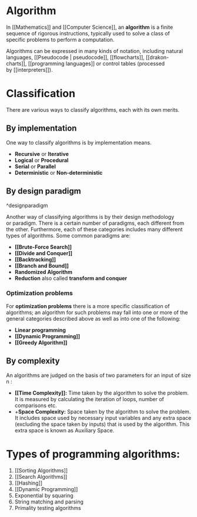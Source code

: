 # Algorithm
In [[Mathematics]] and [[Computer Science]], an **algorithm** is a finite sequence of rigorous instructions, typically used to solve a class of specific problems to perform a computation.

Algorithms can be expressed in many kinds of notation, including natural languages, [[Pseudocode | pseudocode]], [[flowcharts]], [[drakon-charts]], [[programming languages]] or control tables (processed by [[interpreters]]).

# Classification
There are various ways to classify algorithms, each with its own merits.

## By implementation
One way to classify algorithms is by implementation means.
- **Recursive** or **Iterative**
- **Logical** or **Procedural**
- **Serial** or **Parallel**
- **Deterministic** or **Non-deterministic**

## By design paradigm

^designparadigm

Another way of classifying algorithms is by their design methodology or paradigm. There is a certain number of paradigms, each different from the other. Furthermore, each of these categories includes many different types of algorithms.
Some common paradigms are:
- **[[Brute-Force Search]]**
- **[[Divide and Conquer]]**
- **[[Backtracking]]**
- **[[Branch and Bound]]**
- **Randomized Algorithm**
- **Reduction** also called **transform and conquer**

### Optimization problems
For **optimization problems** there is a more specific classification of algorithms; an algorithm for such problems may fall into one or more of the general categories described above as well as into one of the following:
- **Linear programming**
- **[[Dynamic Programming]]**
- **[[Greedy Algorithm]]**

## By complexity
An algorithms are judged on the basis of two parameters for an input of size n :
- **[[Time Complexity]]:** Time taken by the algorithm to solve the problem. It is measured by calculating the iteration of loops, number of comparisons etc.
- +**Space Complexity:** Space taken by the algorithm to solve the problem. It includes space used by necessary input variables and any extra space (excluding the space taken by inputs) that is used by the algorithm. This extra space is known as Auxiliary Space.

# Types of programming algorithms:
1.  [[Sorting Algorithms]]
2.  [[Search Algorithms]]
3.  [[Hashing]]
4.  [[Dynamic Programming]]
5.  Exponential by squaring
6.  String matching and parsing
7.  Primality testing algorithms

